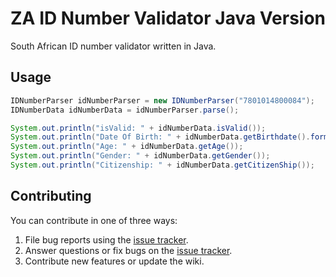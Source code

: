 
# ZA ID Number Validator Java Version
South African ID number validator written in Java.


## Usage
```java
IDNumberParser idNumberParser = new IDNumberParser("7801014800084");
IDNumberData idNumberData = idNumberParser.parse();

System.out.println("isValid: " + idNumberData.isValid());
System.out.println("Date Of Birth: " + idNumberData.getBirthdate().format(DateTimeFormatter.ofLocalizedDate(FormatStyle.LONG)));
System.out.println("Age: " + idNumberData.getAge());
System.out.println("Gender: " + idNumberData.getGender());
System.out.println("Citizenship: " + idNumberData.getCitizenShip());
```  

## Contributing
You can contribute in one of three ways:

1. File bug reports using the [issue tracker]([[https://github.com/talifhani/za-id-validator-java/issues](https://github.com/talifhani/za-id-validator-java/issues)](https://github.com/talifhani/za-id-validator-java/issues)).
2. Answer questions or fix bugs on the [issue tracker]([https://github.com/talifhani/za-id-validator-java/issues](https://github.com/talifhani/za-id-validator-java/issues)).
3. Contribute new features or update the wiki.
